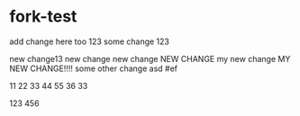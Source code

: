# fork-test
add change here too 123
some change
123

new change13
new change
new change
NEW CHANGE
my new change
MY NEW CHANGE!!!!
some other change
asd
#ef



11
22
33
44
55
36
33

123
456
